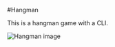 #Hangman

This is a hangman game with a CLI.

![Hangman image](https://upload.wikimedia.org/wikipedia/commons/thumb/f/f4/Hangman_game.jpg/800px-Hangman_game.jpg?1519860037721)
